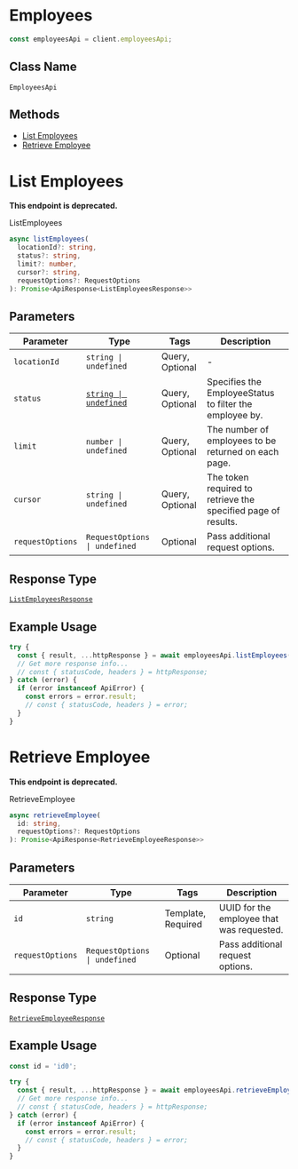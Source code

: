# Employees

```ts
const employeesApi = client.employeesApi;
```

## Class Name

`EmployeesApi`

## Methods

* [List Employees](../../doc/api/employees.md#list-employees)
* [Retrieve Employee](../../doc/api/employees.md#retrieve-employee)


# List Employees

**This endpoint is deprecated.**

ListEmployees

```ts
async listEmployees(
  locationId?: string,
  status?: string,
  limit?: number,
  cursor?: string,
  requestOptions?: RequestOptions
): Promise<ApiResponse<ListEmployeesResponse>>
```

## Parameters

| Parameter | Type | Tags | Description |
|  --- | --- | --- | --- |
| `locationId` | `string \| undefined` | Query, Optional | - |
| `status` | [`string \| undefined`](../../doc/models/employee-status.md) | Query, Optional | Specifies the EmployeeStatus to filter the employee by. |
| `limit` | `number \| undefined` | Query, Optional | The number of employees to be returned on each page. |
| `cursor` | `string \| undefined` | Query, Optional | The token required to retrieve the specified page of results. |
| `requestOptions` | `RequestOptions \| undefined` | Optional | Pass additional request options. |

## Response Type

[`ListEmployeesResponse`](../../doc/models/list-employees-response.md)

## Example Usage

```ts
try {
  const { result, ...httpResponse } = await employeesApi.listEmployees();
  // Get more response info...
  // const { statusCode, headers } = httpResponse;
} catch (error) {
  if (error instanceof ApiError) {
    const errors = error.result;
    // const { statusCode, headers } = error;
  }
}
```


# Retrieve Employee

**This endpoint is deprecated.**

RetrieveEmployee

```ts
async retrieveEmployee(
  id: string,
  requestOptions?: RequestOptions
): Promise<ApiResponse<RetrieveEmployeeResponse>>
```

## Parameters

| Parameter | Type | Tags | Description |
|  --- | --- | --- | --- |
| `id` | `string` | Template, Required | UUID for the employee that was requested. |
| `requestOptions` | `RequestOptions \| undefined` | Optional | Pass additional request options. |

## Response Type

[`RetrieveEmployeeResponse`](../../doc/models/retrieve-employee-response.md)

## Example Usage

```ts
const id = 'id0';

try {
  const { result, ...httpResponse } = await employeesApi.retrieveEmployee(id);
  // Get more response info...
  // const { statusCode, headers } = httpResponse;
} catch (error) {
  if (error instanceof ApiError) {
    const errors = error.result;
    // const { statusCode, headers } = error;
  }
}
```

